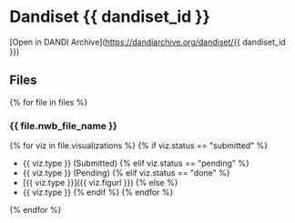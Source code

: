 # Dandiset {{ dandiset_id }}

[Open in DANDI Archive](https://dandiarchive.org/dandiset/{{ dandiset_id }})

## Files

{% for file in files %}
### {{ file.nwb_file_name }}

{% for viz in file.visualizations %}
{% if viz.status == "submitted" %}
- {{ viz.type }} (Submitted)
{% elif viz.status == "pending" %}
- {{ viz.type }} (Pending)
{% elif viz.status == "done" %}
- [{{ viz.type }}]({{ viz.figurl }})
{% else %}
- {{ viz.type }}
{% endif %}
{% endfor %}

{% endfor %}
